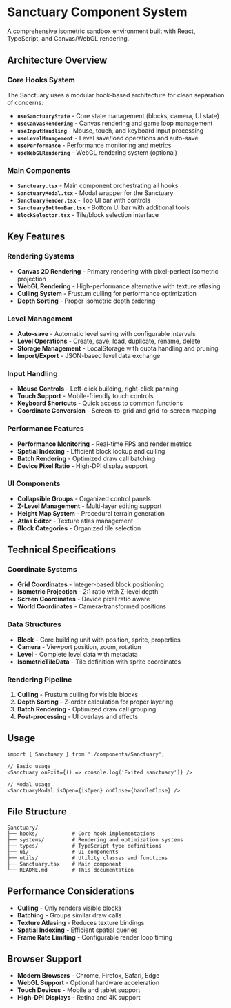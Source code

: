 # Sanctuary Component System

A comprehensive isometric sandbox environment built with React, TypeScript, and Canvas/WebGL rendering.

## Architecture Overview

### Core Hooks System
The Sanctuary uses a modular hook-based architecture for clean separation of concerns:

- **`useSanctuaryState`** - Core state management (blocks, camera, UI state)
- **`useCanvasRendering`** - Canvas rendering and game loop management
- **`useInputHandling`** - Mouse, touch, and keyboard input processing
- **`useLevelManagement`** - Level save/load operations and auto-save
- **`usePerformance`** - Performance monitoring and metrics
- **`useWebGLRendering`** - WebGL rendering system (optional)

### Main Components
- **`Sanctuary.tsx`** - Main component orchestrating all hooks
- **`SanctuaryModal.tsx`** - Modal wrapper for the Sanctuary
- **`SanctuaryHeader.tsx`** - Top UI bar with controls
- **`SanctuaryBottomBar.tsx`** - Bottom UI bar with additional tools
- **`BlockSelector.tsx`** - Tile/block selection interface

## Key Features

### Rendering Systems
- **Canvas 2D Rendering** - Primary rendering with pixel-perfect isometric projection
- **WebGL Rendering** - High-performance alternative with texture atlasing
- **Culling System** - Frustum culling for performance optimization
- **Depth Sorting** - Proper isometric depth ordering

### Level Management
- **Auto-save** - Automatic level saving with configurable intervals
- **Level Operations** - Create, save, load, duplicate, rename, delete
- **Storage Management** - LocalStorage with quota handling and pruning
- **Import/Export** - JSON-based level data exchange

### Input Handling
- **Mouse Controls** - Left-click building, right-click panning
- **Touch Support** - Mobile-friendly touch controls
- **Keyboard Shortcuts** - Quick access to common functions
- **Coordinate Conversion** - Screen-to-grid and grid-to-screen mapping

### Performance Features
- **Performance Monitoring** - Real-time FPS and render metrics
- **Spatial Indexing** - Efficient block lookup and culling
- **Batch Rendering** - Optimized draw call batching
- **Device Pixel Ratio** - High-DPI display support

### UI Components
- **Collapsible Groups** - Organized control panels
- **Z-Level Management** - Multi-layer editing support
- **Height Map System** - Procedural terrain generation
- **Atlas Editor** - Texture atlas management
- **Block Categories** - Organized tile selection

## Technical Specifications

### Coordinate Systems
- **Grid Coordinates** - Integer-based block positioning
- **Isometric Projection** - 2:1 ratio with Z-level depth
- **Screen Coordinates** - Device pixel ratio aware
- **World Coordinates** - Camera-transformed positions

### Data Structures
- **Block** - Core building unit with position, sprite, properties
- **Camera** - Viewport position, zoom, rotation
- **Level** - Complete level data with metadata
- **IsometricTileData** - Tile definition with sprite coordinates

### Rendering Pipeline
1. **Culling** - Frustum culling for visible blocks
2. **Depth Sorting** - Z-order calculation for proper layering
3. **Batch Rendering** - Optimized draw call grouping
4. **Post-processing** - UI overlays and effects

## Usage

```tsx
import { Sanctuary } from './components/Sanctuary';

// Basic usage
<Sanctuary onExit={() => console.log('Exited sanctuary')} />

// Modal usage
<SanctuaryModal isOpen={isOpen} onClose={handleClose} />
```

## File Structure

```
Sanctuary/
├── hooks/           # Core hook implementations
├── systems/         # Rendering and optimization systems
├── types/           # TypeScript type definitions
├── ui/              # UI components
├── utils/           # Utility classes and functions
├── Sanctuary.tsx    # Main component
└── README.md        # This documentation
```

## Performance Considerations

- **Culling** - Only renders visible blocks
- **Batching** - Groups similar draw calls
- **Texture Atlasing** - Reduces texture bindings
- **Spatial Indexing** - Efficient spatial queries
- **Frame Rate Limiting** - Configurable render loop timing

## Browser Support

- **Modern Browsers** - Chrome, Firefox, Safari, Edge
- **WebGL Support** - Optional hardware acceleration
- **Touch Devices** - Mobile and tablet support
- **High-DPI Displays** - Retina and 4K support 
